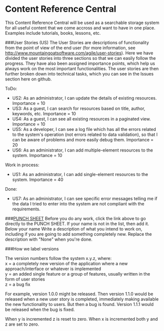 # Content Reference Central
This Content Reference Central will be used as a searchable storage system for all useful content that we come accross and want to have in one place. Examples include tutorials, books, lessons, etc.

###User Stories (US)
The User Stories are descriptions of functionality from the point of view of the end user (for more information, see http://www.mountaingoatsoftware.com/agile/user-stories). Here we have divided the user stories into three sections so that we can easily follow the progress. They have also been assigned importance points, which help us always work on the most important functionalities. The user stories are then further broken down into technical tasks, which you can see in the Issues section here on github.

ToDo:
* US2: As an administrator, I can update the details of existing resources. Importance = 10
* US3: As a guest, I can search for resources based on title, author, keywords, etc. Importance = 10
* US4: As a guest, I can see all existing resources in a paginated view. Importance = 10
* US5: As a developer, I can see a log file which has all the errors related to the system's operation (not errors related to data validation), so that I can be aware of problems and more easily debug them. Importance = 20
* US6: As an administrator, I can add multiple-element resources to the system. Importance = 10

Work in process:
* US1: As an administrator, I can add single-element resources to the system. Importance = 40

Done:
* US7: As an administrator, I can see specific error messages telling me if the data I tried to enter into the system are not compliant with the requirements.

###[PUNCH SHEET](https://github.com/linguisticteam/content-reference-central/issues/17)
Before you do any work, click the link above to go directly to the PUNCH SHEET. If your name is not in the list, then add it. Below your name Write a description of what you intend to work on, including if you are going to add something completely new. Replace the description with "None" when you're done.


###How we label versions

The version numbers follow the system x.y.z, where:  
x = a completely new version of the application where a new approach/interface or whatever is implemented  
y = an added single feature or a group of features, usually written in the form of user stories  
z = a bug fix

For example, version 1.0.0 might be released. Then version 1.1.0 would be released when a new user story is completed, immediately making available the new functionality to users. But then a bug is found. Version 1.1.1 would be released when the bug is fixed.

When y is incremented z is reset to zero. When x is incremented both y and z are set to zero.
